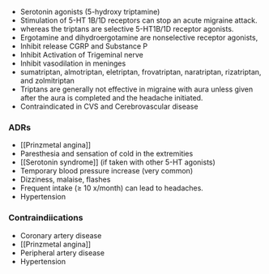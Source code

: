 - Serotonin agonists (5-hydroxy triptamine)
- Stimulation of 5-HT 1B/1D receptors can stop an acute migraine attack. 
- whereas the triptans are selective 5-HT1B/1D receptor agonists. 
- Ergotamine and dihydroergotamine are nonselective receptor agonists, 
- Inhibit release CGRP and Substance P
- Inhibit Activation of Trigeminal nerve
- Inhibit vasodilation in meninges
- sumatriptan, almotriptan, eletriptan, frovatriptan, naratriptan, rizatriptan, and zolmitriptan
- Triptans are generally not effective in migraine with aura unless given after the aura is completed and the headache initiated.
- Contraindicated in CVS and Cerebrovascular disease

### ADRs
- [[Prinzmetal angina]] 
- Paresthesia and sensation of cold in the extremities
- [[Serotonin syndrome]] (if taken with other 5-HT agonists)
- Temporary blood pressure increase (very common)
- Dizziness, malaise, flashes
- Frequent intake (≥ 10 x/month) can lead to headaches.
- Hypertension

### Contraindiications
- Coronary artery disease
- [[Prinzmetal angina]] 
- Peripheral artery disease
- Hypertension